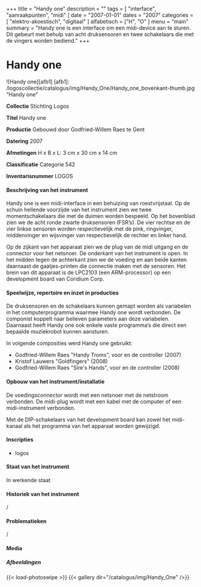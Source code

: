 +++
title = "Handy one"
description = ""
tags = [
    "interface",
    "aanraakpunten",
    "midi"
]
date = "2007-01-01"
dates = "2007"
categories = [
    "elektro-akoestisch",
    "digitaal"
]
alfabetisch = ["H", "O"
]
menu = "main"
summary = "Handy one is een interface om een midi-device aan te sturen. Dit gebeurt met behulp van acht druksensoren en twee schakelaars die met de vingers worden bediend."
+++

# Handy one

![Handy one][afb1]
[afb1]: /logoscollectie/catalogus/img/Handy_One/Handy_one_bovenkant-thumb.jpg "Handy one"

**Collectie**
Stichting Logos

**Titel**
Handy one

**Productie**
Gebouwd door Godfried-Willem Raes te Gent

**Datering**
2007

**Afmetingen**
H x B x L: 3 cm x 30 cm x 14 cm

**Classificatie**
Categorie 542

**Inventarisnummer**
LOGOS

#### Beschrijving van het instrument
Handy one is een midi-interface in een behuizing van roestvrijstaal. Op de schuin hellende voorzijde van het instrument zien we twee momentschakelaars die met de duimen worden bespeeld. Op het bovenblad zien we de acht ronde zwarte druksensoren (FSR’s). De vier rechtse en de vier linkse sensoren worden respectievelijk met de pink, ringvinger, middenvinger en wijsvinger van respectievelijk de rechter en linker hand.

Op de zijkant van het apparaat zien we de plug van de midi uitgang en de connector voor het netsnoer. De onderkant van het instrument is open. In het midden tegen de achterkant zien we de voeding en aan beide kanten daarnaast de gaatjes-printen die connectie maken met de sensoren. Het brein van dit apparaat is de LPC2103 (een ARM-processor) op een development board van Coridium Corp.

#### Speelwijze, repertoire en inzet in producties
De druksensoren en de schakelaars kunnen gemapt worden als variabelen in het computerprogramma waarmee Handy one wordt verbonden. De componist koppelt naar believen parameters aan deze variabelen.
Daarnaast heeft Handy one ook enkele vaste programma’s die direct een bepaalde muziekrobot kunnen aansturen.

In volgende composities werd Handy one gebruikt:
- Godfried-Willem Raes "Handy Troms", voor <Troms> en de controller (2007)
- Kristof Lauwers "Goldfingers" (2008)
- Godfried-Willem Raes "Sire's Hands", voor <Sire> en de controller (2008) 

#### Opbouw van het instrument/installatie
De voedingsconnector wordt met een netsnoer met de netstroom verbonden. De midi-plug wordt met een kabel met de computer of een midi-instrument verbonden. 

Met de DIP-schakelaars van het development board kan zowel het midi-kanaal als het programma van het apparaat worden gewijzigd.

#### Inscripties
- logos

#### Staat van het instrument
In werkende staat

#### Historiek van het instrument
/

#### Problematieken
/

#### Media
##### Afbeeldingen
{{< load-photoswipe >}}
{{< gallery dir="/catalogus/img/Handy_One" />}}

